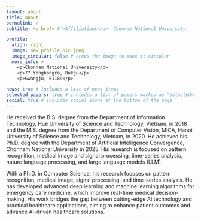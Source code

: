 ```yaml
---
layout: about
title: about
permalink: /
subtitle: <a href='#'>Affiliations</a>. Chonnam National University. 

profile:
  align: right
  image: new_profile_pic.jpeg
  image_circular: false # crops the image to make it circular
  more_info: >
    <p>Chonnam National University</p>
    <p>77 Yongbongro, Bukgu</p>
    <p>Gwangju, 61189</p>

news: true # includes a list of news items
selected_papers: true # includes a list of papers marked as "selected={true}"
social: true # includes social icons at the bottom of the page
---
```


He received the B.S. degree from the Department of Information Technology, Hue University of Science and Technology, Vietnam, in 2018 and the M.S. degree from the Department of Computer Vision, MICA, Hanoi University of Science and Technology, Vietnam, in 2020. He achieved his Ph.D. degree with the Department of Artificial Intelligence Convergence, Chonnam National University in 2025. His research is focused on pattern recognition, medical image and signal processing, time-series analysis, nature language processing, and large language models (LLM).

With a Ph.D. in Computer Science, his research focuses on pattern recognition, medical image, signal processing, and time-series analysis. He has developed advanced deep learning and machine learning algorithms for emergency care medicine, which improve real-time medical decision-making. His work bridges the gap between cutting-edge AI technology and practical healthcare applications, aiming to enhance patient outcomes and advance AI-driven healthcare solutions.


